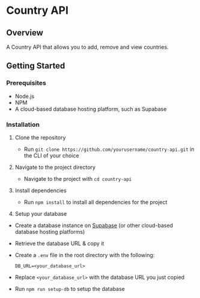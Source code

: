 # Country API 

## Overview

A Country API that allows you to add, remove and view countries. 

## Getting Started

### Prerequisites

- Node.js
- NPM
- A cloud-based database hosting platform, such as Supabase 
  
### Installation

1. Clone the repository

    - Run `git clone https://github.com/yourusername/country-api.git` in the CLI of your choice

2. Navigate to the project directory

    - Navigate to the project with `cd country-api`

3. Install dependencies

    - Run `npm install` to install all dependencies for the project
4. Setup your database

  - Create a database instance on [Supabase](https://supabase.com/) (or other cloud-based database hosting platforms)
  - Retrieve the database URL & copy it
  - Create a `.env` file in the root directory with the following:
  
    ```
    DB_URL=<your_database_url>
    ```
    
  - Replace `<your_database_url>` with the database URL you just copied
  - Run `npm run setup-db` to setup the database